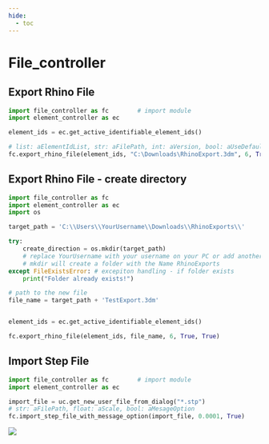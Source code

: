 ```yaml
---
hide:
  - toc
---
```


# File_controller

## Export Rhino File

```python                         
import file_controller as fc        # import module
import element_controller as ec

element_ids = ec.get_active_identifiable_element_ids()

# list: aElementIdList, str: aFilePath, int: aVersion, bool: aUseDefaultAssignment, bool: aWriteStandardAttributes
fc.export_rhino_file(element_ids, "C:\Downloads\RhinoExport.3dm", 6, True, True)

```

## Export Rhino File - create directory
```python
import file_controller as fc 
import element_controller as ec
import os

target_path = 'C:\\Users\\YourUsername\\Downloads\\RhinoExports\\'

try:
    create_direction = os.mkdir(target_path)
    # replace YourUsername with your username on your PC or add another directory 
    # mkdir will create a folder with the Name RhinoExports
except FileExistsError: # excepiton handling - if folder exists 
    print("Folder already exists!")

# path to the new file  
file_name = target_path + 'TestExport.3dm'


element_ids = ec.get_active_identifiable_element_ids()

fc.export_rhino_file(element_ids, file_name, 6, True, True)
```

## Import Step File

```python                         
import file_controller as fc        # import module
import element_controller as ec

import_file = uc.get_new_user_file_from_dialog("*.stp")
# str: aFilePath, float: aScale, bool: aMesageOption
fc.import_step_file_with_message_option(import_file, 0.0001, True)

```

<noscript>
    <img src="https://analytics.cadwork.ca/ingress/e6b1702b-6224-4e93-94b7-9e4c2cd7ae06/pixel.gif">
</noscript>
<script defer src="https://analytics.cadwork.ca/ingress/e6b1702b-6224-4e93-94b7-9e4c2cd7ae06/script.js"></script>

